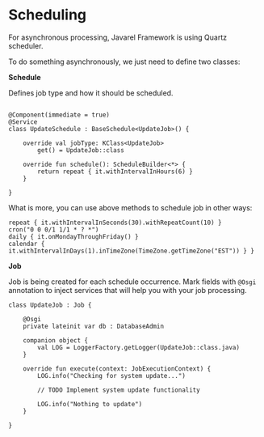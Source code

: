 # Scheduling

For asynchronous processing, Javarel Framework is using Quartz scheduler.

To do something asynchronously, we just need to define two classes:

**Schedule**

Defines job type and how it should be scheduled.

```

@Component(immediate = true)
@Service
class UpdateSchedule : BaseSchedule<UpdateJob>() {

    override val jobType: KClass<UpdateJob>
        get() = UpdateJob::class

    override fun schedule(): ScheduleBuilder<*> {
        return repeat { it.withIntervalInHours(6) }
    }

}

```

What is more, you can use above methods to schedule job in other ways:

```
repeat { it.withIntervalInSeconds(30).withRepeatCount(10) }
cron("0 0 0/1 1/1 * ? *")
daily { it.onMondayThroughFriday() }
calendar { it.withIntervalInDays(1).inTimeZone(TimeZone.getTimeZone("EST")) } }
```

**Job**

Job is being created for each schedule occurrence. 
Mark fields with `@Osgi` annotation to inject services that will help you with your job processing.

```
class UpdateJob : Job {

    @Osgi
    private lateinit var db : DatabaseAdmin

    companion object {
        val LOG = LoggerFactory.getLogger(UpdateJob::class.java)
    }

    override fun execute(context: JobExecutionContext) {
        LOG.info("Checking for system update...")

        // TODO Implement system update functionality

        LOG.info("Nothing to update")
    }

}
```